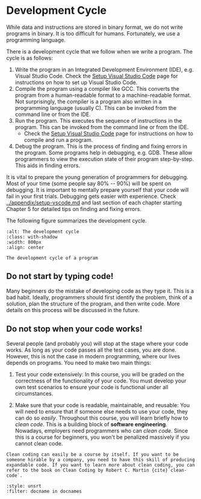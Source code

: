 # Development Cycle

While data and instructions are stored in binary format, we do not write programs in binary. It is too difficult for humans. Fortunately, we use a programming language. 

There is a development cycle that we follow when we write a program. The cycle is as follows:

1. Write the program in an Integrated Development Environment (IDE), e.g. Visual Studio Code. Check the [Setup Visual Studio Code](../appendix/setup-vscode.md) page for instructions on how to set up Visual Studio Code.
2. Compile the program using a compiler like GCC. This converts the program from a human-readable format to a machine-readable format. Not surprisingly, the compiler is a program also written in a programming language (usually C). This can be invoked from the command line or from the IDE. 
3. Run the program. This executes the sequence of instructions in the program. This can be invoked from the command line or from the IDE. 
   * Check the [Setup Visual Studio Code](../appendix/setup-vscode.md) page for instructions on how to compile and run a program.
4. Debug the program. This is the process of finding and fixing errors in the program. Some programs help in debugging, e.g. GDB. These allow programmers to view the execution state of their program step-by-step. This aids in finding errors. 

It is vital to prepare the young generation of programmers for debugging. Most of your time (some people say 80% -- 90%) will be spent on debugging. It is important to mentally prepare yourself that your code will fail in your first trials. Debugging gets easier with experience. Check [../appendix/setup-vscode.md](../appendix/setup-vscode.md) and last section of each chapter starting Chapter 5 for detailed tips on finding and fixing errors.

The following figure summarizes the development cycle.

```{figure} ./images/dev-cycle.png
:alt: The development cycle
:class: with-shadow
:width: 800px
:align: center

The development cycle of a program
```

## Do not start by typing code!

Many beginners do the mistake of developing code as they type it. This is a bad habit. Ideally, programmers should first identify the problem, think of a solution, plan the structure of the program, and then write code. More details on this process will be discussed in the future. 

## Do not stop when your code works!

Several people (and probably you) will stop at the stage where your code works. As long as your code passes all the test cases, you are done. However, this is not the case in modern programming, where our lives depends on programs. You need to make two main things: 

1. Test your code extensively: In this course, you will be graded on the correctness of the functionality of your code. You must develop your own test scenarios to ensure your code is functional under all circumstances. 

2. Make sure that your code is readable, maintainable, and reusable: You will need to ensure that if someone else needs to use your code, they can do so *easily*. Throughout this course, you will learn briefly how to *clean code*. This is a building block of **software engineering**. Nowadays, employers need programmers who can *clean code*. Since this is a course for beginners, you won't be penalized massively if you cannot clean code. 
   
```{note}
Clean coding can easily be a course by itself. If you want to be someone hirable by a company, you need to have this skill of producing expandable code. If you want to learn more about clean coding, you can refer to the book on Clean Coding by Robert C. Martin {cite}`clean-code`. 
```

```{bibliography}
:style: unsrt
:filter: docname in docnames
```
